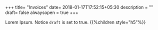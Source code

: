 +++
title= "Invoices"
date= 2018-01-17T17:52:15+05:30
description = ""
draft= false
alwaysopen = true
+++

Lorem Ipsum.
Notice `draft` is set to true.
{{%children style="h5"%}}